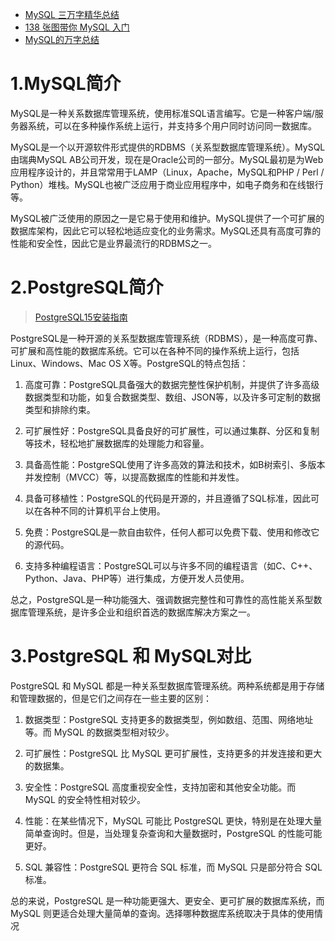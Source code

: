 + [MySQL 三万字精华总结 ](https://juejin.cn/post/6850037271233331208)
+ [138 张图带你 MySQL 入门](https://juejin.cn/post/6844904196383195144)
+ [MySQL的万字总结](https://juejin.cn/post/6844904039860142088)

# 1.MySQL简介
MySQL是一种关系数据库管理系统，使用标准SQL语言编写。它是一种客户端/服务器系统，可以在多种操作系统上运行，并支持多个用户同时访问同一数据库。

MySQL是一个以开源软件形式提供的RDBMS（关系型数据库管理系统）。MySQL由瑞典MySQL AB公司开发，现在是Oracle公司的一部分。MySQL最初是为Web应用程序设计的，并且常常用于LAMP（Linux，Apache，MySQL和PHP / Perl / Python）堆栈。MySQL也被广泛应用于商业应用程序中，如电子商务和在线银行等。

MySQL被广泛使用的原因之一是它易于使用和维护。MySQL提供了一个可扩展的数据库架构，因此它可以轻松地适应变化的业务需求。MySQL还具有高度可靠的性能和安全性，因此它是业界最流行的RDBMS之一。

# 2.PostgreSQL简介

> [PostgreSQL15安装指南](https://zhuanlan.zhihu.com/p/607744255)

PostgreSQL是一种开源的关系型数据库管理系统（RDBMS），是一种高度可靠、可扩展和高性能的数据库系统。它可以在各种不同的操作系统上运行，包括Linux、Windows、Mac OS X等。PostgreSQL的特点包括：

1. 高度可靠：PostgreSQL具备强大的数据完整性保护机制，并提供了许多高级数据类型和功能，如复合数据类型、数组、JSON等，以及许多可定制的数据类型和排除约束。

2. 可扩展性好：PostgreSQL具备良好的可扩展性，可以通过集群、分区和复制等技术，轻松地扩展数据库的处理能力和容量。

3. 具备高性能：PostgreSQL使用了许多高效的算法和技术，如B树索引、多版本并发控制（MVCC）等，以提高数据库的性能和并发性。

4. 具备可移植性：PostgreSQL的代码是开源的，并且遵循了SQL标准，因此可以在各种不同的计算机平台上使用。

5. 免费：PostgreSQL是一款自由软件，任何人都可以免费下载、使用和修改它的源代码。

6. 支持多种编程语言：PostgreSQL可以与许多不同的编程语言（如C、C++、Python、Java、PHP等）进行集成，方便开发人员使用。

总之，PostgreSQL是一种功能强大、强调数据完整性和可靠性的高性能关系型数据库管理系统，是许多企业和组织首选的数据库解决方案之一。 

# 3.PostgreSQL 和 MySQL对比

PostgreSQL 和 MySQL 都是一种关系型数据库管理系统。两种系统都是用于存储和管理数据的，但是它们之间存在一些主要的区别：

1. 数据类型：PostgreSQL 支持更多的数据类型，例如数组、范围、网络地址等。而 MySQL 的数据类型相对较少。

2. 可扩展性：PostgreSQL 比 MySQL 更可扩展性，支持更多的并发连接和更大的数据集。

3. 安全性：PostgreSQL 高度重视安全性，支持加密和其他安全功能。而 MySQL 的安全特性相对较少。

4. 性能：在某些情况下，MySQL 可能比 PostgreSQL 更快，特别是在处理大量简单查询时。但是，当处理复杂查询和大量数据时，PostgreSQL 的性能可能更好。

5. SQL 兼容性：PostgreSQL 更符合 SQL 标准，而 MySQL 只是部分符合 SQL 标准。

总的来说，PostgreSQL 是一种功能更强大、更安全、更可扩展的数据库系统，而 MySQL 则更适合处理大量简单的查询。选择哪种数据库系统取决于具体的使用情况
